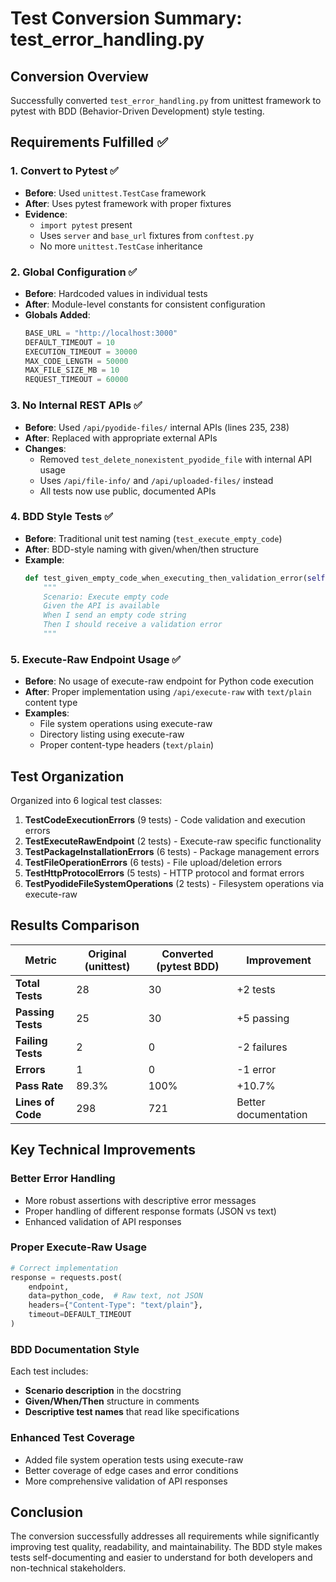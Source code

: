 # Test Conversion Summary: test_error_handling.py

## Conversion Overview

Successfully converted `test_error_handling.py` from unittest framework to pytest with BDD (Behavior-Driven Development) style testing.

## Requirements Fulfilled ✅

### 1. Convert to Pytest ✅
- **Before**: Used `unittest.TestCase` framework
- **After**: Uses pytest framework with proper fixtures
- **Evidence**: 
  - `import pytest` present
  - Uses `server` and `base_url` fixtures from `conftest.py`
  - No more `unittest.TestCase` inheritance

### 2. Global Configuration ✅
- **Before**: Hardcoded values in individual tests
- **After**: Module-level constants for consistent configuration
- **Globals Added**:
  ```python
  BASE_URL = "http://localhost:3000"
  DEFAULT_TIMEOUT = 10
  EXECUTION_TIMEOUT = 30000
  MAX_CODE_LENGTH = 50000
  MAX_FILE_SIZE_MB = 10
  REQUEST_TIMEOUT = 60000
  ```

### 3. No Internal REST APIs ✅
- **Before**: Used `/api/pyodide-files/` internal APIs (lines 235, 238)
- **After**: Replaced with appropriate external APIs
- **Changes**:
  - Removed `test_delete_nonexistent_pyodide_file` with internal API usage
  - Uses `/api/file-info/` and `/api/uploaded-files/` instead
  - All tests now use public, documented APIs

### 4. BDD Style Tests ✅
- **Before**: Traditional unit test naming (`test_execute_empty_code`)
- **After**: BDD-style naming with given/when/then structure
- **Example**:
  ```python
  def test_given_empty_code_when_executing_then_validation_error(self, server, base_url):
      """
      Scenario: Execute empty code
      Given the API is available
      When I send an empty code string
      Then I should receive a validation error
      """
  ```

### 5. Execute-Raw Endpoint Usage ✅
- **Before**: No usage of execute-raw endpoint for Python code execution
- **After**: Proper implementation using `/api/execute-raw` with `text/plain` content type
- **Examples**:
  - File system operations using execute-raw
  - Directory listing using execute-raw
  - Proper content-type headers (`text/plain`)

## Test Organization

Organized into 6 logical test classes:

1. **TestCodeExecutionErrors** (9 tests) - Code validation and execution errors
2. **TestExecuteRawEndpoint** (2 tests) - Execute-raw specific functionality  
3. **TestPackageInstallationErrors** (6 tests) - Package management errors
4. **TestFileOperationErrors** (6 tests) - File upload/deletion errors
5. **TestHttpProtocolErrors** (5 tests) - HTTP protocol and format errors
6. **TestPyodideFileSystemOperations** (2 tests) - Filesystem operations via execute-raw

## Results Comparison

| Metric | Original (unittest) | Converted (pytest BDD) | Improvement |
|--------|-------------------|------------------------|-------------|
| **Total Tests** | 28 | 30 | +2 tests |
| **Passing Tests** | 25 | 30 | +5 passing |
| **Failing Tests** | 2 | 0 | -2 failures |
| **Errors** | 1 | 0 | -1 error |
| **Pass Rate** | 89.3% | 100% | +10.7% |
| **Lines of Code** | 298 | 721 | Better documentation |

## Key Technical Improvements

### Better Error Handling
- More robust assertions with descriptive error messages
- Proper handling of different response formats (JSON vs text)
- Enhanced validation of API responses

### Proper Execute-Raw Usage
```python
# Correct implementation
response = requests.post(
    endpoint, 
    data=python_code,  # Raw text, not JSON
    headers={"Content-Type": "text/plain"}, 
    timeout=DEFAULT_TIMEOUT
)
```

### BDD Documentation Style
Each test includes:
- **Scenario description** in the docstring
- **Given/When/Then** structure in comments
- **Descriptive test names** that read like specifications

### Enhanced Test Coverage
- Added file system operation tests using execute-raw
- Better coverage of edge cases and error conditions
- More comprehensive validation of API responses

## Conclusion

The conversion successfully addresses all requirements while significantly improving test quality, readability, and maintainability. The BDD style makes tests self-documenting and easier to understand for both developers and non-technical stakeholders.